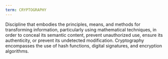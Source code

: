 ```yaml
---
term: CRYPTOGRAPHY
---
```


Discipline that embodies the principles, means, and methods for transforming information, particularly using mathematical techniques, in order to conceal its semantic content, prevent unauthorized use, ensure its authenticity, or prevent its undetected modification. Cryptography encompasses the use of hash functions, digital signatures, and encryption algorithms.
